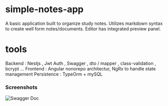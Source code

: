 # simple-notes-app


A basic application built to organize study notes.  Utilizes markdown syntax to create well form notes/documents.  Editor has integrated preview panel.

    
# tools 
Backend : Nestjs , Jwt Auth , Swagger , dto / mapper , class-validation , bcrypt ... 
Frontend : Angular nonorepo architectur, NgRx to handle state management
Persistence : TypeOrm + mySQL

### Screenshots

![Swagger Doc](https://i.ibb.co/6P7Mw00/mynote.png)